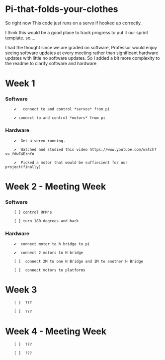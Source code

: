 # Pi-that-folds-your-clothes

So right now This code just runs on a servo if hooked up correctly.

I think this would be a good place to track progress to put it our sprint template. 
so....

I had the thought since we are graded on software, Professor would enjoy seeing software updates at every meeting rather than significant hardware updates with little no software updates. So I added a bit more complexity to the readme to clarify software and hardware

Week 1
=============

### Software ###
  
        ✔️   connect to and control *servos* from pi
  
        ✔️ connect to and control *motors* from pi
  
  
  ### Hardware ###
  
        ✔️  Get a servo running. 
   
        ✔️  Watched and studied this video https://www.youtube.com/watch?v=_fdwE4EznYo
  
        ✔️  Picked a motor that would be suffiecient for our project(finally)


Week 2 - Meeting Week
=============
  ### Software ###
  
        [ ] control RPM's
  
        [ ] turn 180 degrees and back
  
  
  ### Hardware ###
  
        ✔️  connect motor to h bridge to pi
  
        ✔️  connect 2 motors to H bridge
   
        [ ]  connect 2M to one H Bridge and 1M to another H Bridge
  
        [ ]  connect motors to platforms

Week 3
=============
        [ ]  ???
  
        [ ]  ???

Week 4 - Meeting Week
=============
        [ ]  ???
  
        [ ]  ???
